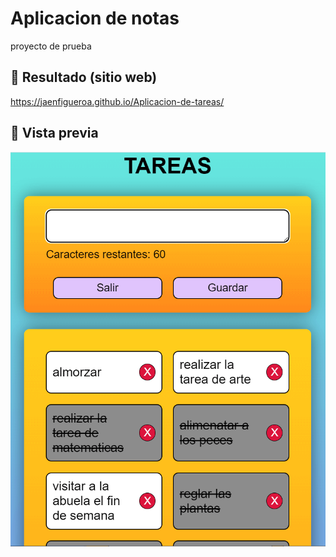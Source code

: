# Aplicacion de notas

proyecto de prueba

## 🔗 Resultado (sitio web)

https://jaenfigueroa.github.io/Aplicacion-de-tareas/

## 🔗 Vista previa

![App Screenshot](./assets/captura.png)
